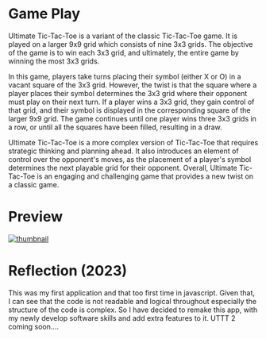 # Game Play
Ultimate Tic-Tac-Toe is a variant of the classic Tic-Tac-Toe game. It is played on a larger 9x9 grid which consists of nine 3x3 grids. The objective of the game is to win each 3x3 grid, and ultimately, the entire game by winning the most 3x3 grids.

In this game, players take turns placing their symbol (either X or O) in a vacant square of the 3x3 grid. However, the twist is that the square where a player places their symbol determines the 3x3 grid where their opponent must play on their next turn. If a player wins a 3x3 grid, they gain control of that grid, and their symbol is displayed in the corresponding square of the larger 9x9 grid. The game continues until one player wins three 3x3 grids in a row, or until all the squares have been filled, resulting in a draw.

Ultimate Tic-Tac-Toe is a more complex version of Tic-Tac-Toe that requires strategic thinking and planning ahead. It also introduces an element of control over the opponent's moves, as the placement of a player's symbol determines the next playable grid for their opponent. Overall, Ultimate Tic-Tac-Toe is an engaging and challenging game that provides a new twist on a classic game.

# Preview

[![thumbnail](./UIpreview)](https://user-images.githubusercontent.com/67221507/235636375-ae5099f8-9d22-4b33-9b81-8cf77bacbf4b.mp4)

# Reflection (2023)

This was my first application and that too first time in javascript. Given that, I can see that the code is not readable and logical throughout especially the structure of the code is complex. So I have decided to remake this app, with my newly develop software skills and add extra features to it. UTTT 2 coming soon....
